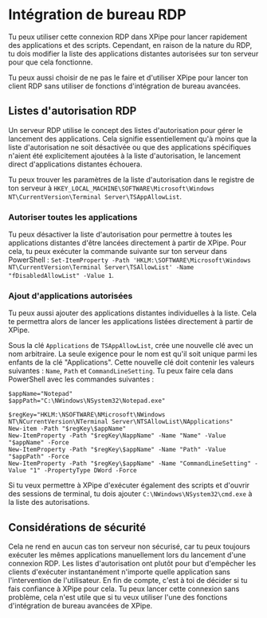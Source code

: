 # Intégration de bureau RDP

Tu peux utiliser cette connexion RDP dans XPipe pour lancer rapidement des applications et des scripts. Cependant, en raison de la nature du RDP, tu dois modifier la liste des applications distantes autorisées sur ton serveur pour que cela fonctionne.

Tu peux aussi choisir de ne pas le faire et d'utiliser XPipe pour lancer ton client RDP sans utiliser de fonctions d'intégration de bureau avancées.

## Listes d'autorisation RDP

Un serveur RDP utilise le concept des listes d'autorisation pour gérer le lancement des applications. Cela signifie essentiellement qu'à moins que la liste d'autorisation ne soit désactivée ou que des applications spécifiques n'aient été explicitement ajoutées à la liste d'autorisation, le lancement direct d'applications distantes échouera.

Tu peux trouver les paramètres de la liste d'autorisation dans le registre de ton serveur à `HKEY_LOCAL_MACHINE\SOFTWARE\Microsoft\Windows NT\CurrentVersion\Terminal Server\TSAppAllowList`.

### Autoriser toutes les applications

Tu peux désactiver la liste d'autorisation pour permettre à toutes les applications distantes d'être lancées directement à partir de XPipe. Pour cela, tu peux exécuter la commande suivante sur ton serveur dans PowerShell : `Set-ItemProperty -Path 'HKLM:\SOFTWARE\Microsoft\Windows NT\CurrentVersion\Terminal Server\TSAllowList' -Name "fDisabledAllowList" -Value 1`.

### Ajout d'applications autorisées

Tu peux aussi ajouter des applications distantes individuelles à la liste. Cela te permettra alors de lancer les applications listées directement à partir de XPipe.

Sous la clé `Applications` de `TSAppAllowList`, crée une nouvelle clé avec un nom arbitraire. La seule exigence pour le nom est qu'il soit unique parmi les enfants de la clé "Applications". Cette nouvelle clé doit contenir les valeurs suivantes : `Name`, `Path` et `CommandLineSetting`. Tu peux faire cela dans PowerShell avec les commandes suivantes :

```
$appName="Notepad"
$appPath="C:\NWindows\NSystem32\Notepad.exe"

$regKey="HKLM:\NSOFTWARE\NMicrosoft\NWindows NT\NCurrentVersion\NTerminal Server\NTSAllowList\NApplications"
New-item -Path "$regKey\$appName"
New-ItemProperty -Path "$regKey\NappName" -Name "Name" -Value "$appName" -Force
New-ItemProperty -Path "$regKey\$appName" -Name "Path" -Value "$appPath" -Force
New-ItemProperty -Path "$regKey\$appName" -Name "CommandLineSetting" -Value "1" -PropertyType DWord -Force
```

Si tu veux permettre à XPipe d'exécuter également des scripts et d'ouvrir des sessions de terminal, tu dois ajouter `C:\NWindows\NSystem32\cmd.exe` à la liste des autorisations.

## Considérations de sécurité

Cela ne rend en aucun cas ton serveur non sécurisé, car tu peux toujours exécuter les mêmes applications manuellement lors du lancement d'une connexion RDP. Les listes d'autorisation ont plutôt pour but d'empêcher les clients d'exécuter instantanément n'importe quelle application sans l'intervention de l'utilisateur. En fin de compte, c'est à toi de décider si tu fais confiance à XPipe pour cela. Tu peux lancer cette connexion sans problème, cela n'est utile que si tu veux utiliser l'une des fonctions d'intégration de bureau avancées de XPipe.
